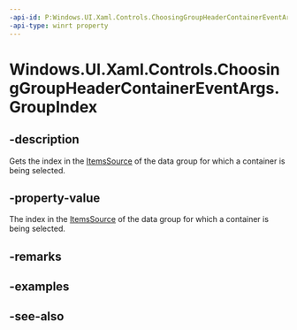 ```yaml
---
-api-id: P:Windows.UI.Xaml.Controls.ChoosingGroupHeaderContainerEventArgs.GroupIndex
-api-type: winrt property
---
```


<!-- Property syntax
public int GroupIndex { get; }
-->

# Windows.UI.Xaml.Controls.ChoosingGroupHeaderContainerEventArgs.GroupIndex

## -description
Gets the index in the [ItemsSource](itemscontrol_itemssource.md) of the data group for which a container is being selected.



## -property-value
The index in the [ItemsSource](itemscontrol_itemssource.md) of the data group for which a container is being selected.

## -remarks

## -examples

## -see-also
